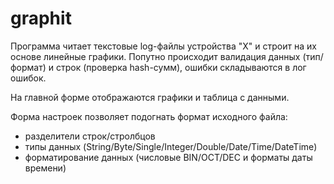 # graphit

Программа читает текстовые log-файлы устройства "X" и строит на их основе линейные графики. Попутно происходит валидация данных (тип/формат) и строк (проверка hash-сумм), ошибки складываются в лог ошибок.

На главной форме отображаются графики и таблица с данными.

Форма настроек позволяет подогнать формат исходного файла:
* разделители строк/стролбцов
* типы данных (String/Byte/Single/Integer/Double/Date/Time/DateTime)
* форматирование данных (числовые BIN/OCT/DEC и форматы даты времени)